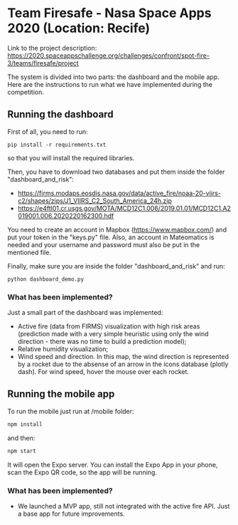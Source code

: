 # Team Firesafe - Nasa Space Apps 2020 (Location: Recife)

Link to the project description: https://2020.spaceappschallenge.org/challenges/confront/spot-fire-3/teams/firesafe/project

The system is divided into two parts: the dashboard and the mobile app. Here are the instructions to run what we have implemented during the competition.

## Running the dashboard

First of all, you need to run:
```
pip install -r requirements.txt
```
so that you will install the required libraries.

Then, you have to download two databases and put them inside the folder "dashboard_and_risk":

* https://firms.modaps.eosdis.nasa.gov/data/active_fire/noaa-20-viirs-c2/shapes/zips/J1_VIIRS_C2_South_America_24h.zip
* https://e4ftl01.cr.usgs.gov/MOTA/MCD12C1.006/2019.01.01/MCD12C1.A2019001.006.2020220162300.hdf

You need to create an account in Mapbox (https://www.mapbox.com/) and put your token in the "keys.py" file. Also, an account in Mateomatics is needed and your username and password must also be put in the mentioned file.

Finally, make sure you are inside the folder "dashboard_and_risk" and run:
```
python dashboard_demo.py
```

### What has been implemented?

Just a small part of the dashboard was implemented:

* Active fire (data from FIRMS) visualization with high risk areas (prediction made with a very simple heuristic using only the wind direction - there was no time to build a prediction model);
* Relative humidity visualization;
* Wind speed and direction. In this map, the wind direction is represented by a rocket due to the absense of an arrow in the icons database (plotly dash). For wind speed, hover the mouse over each rocket.


## Running the mobile app

To run the mobile just run at /mobile folder:
```bash
npm install
```
and then:
```bash
npm start
```
It will open the Expo server. You can install the Expo App in your phone, scan the Expo QR code, so the app will be running.

### What has been implemented?

* We launched a MVP app, still not integrated with the active fire API. Just a base app for future improvements.
